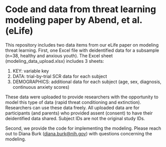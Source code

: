 # Code and data from threat learning modeling paper by Abend, et al. (eLife)
This repository includes two data items from our eLife paper on modeling threat learning.
First, one Excel file with deidentified data for a subsample (n=38, healthy and anxious youth).
The Excel sheet (modeling_data_upload.xlsx) includes 3 sheets:
1. KEY: variable key
2. DATA: trial-by-trial SCR data for each subject
3. DEMOGRAPHICS: additional data for each subject (age, sex, diagnosis, continuous anxiety scores)

These data were uploaded to provide researchers with the opportunity to model this type of data (rapid threat conditioning and extinction). Researchers can use these data freely. All uploaded data are for participants (and parents) who provided assent (consent) to have their deidentified data shared. Subject IDs are not the original study IDs.

Second, we provide the code for implementing the modeling. Please reach out to Diana Burk (diana.burk@nih.gov) with questions concerning the modeling.
